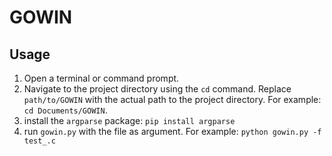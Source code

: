 # GOWIN

## Usage

1. Open a terminal or command prompt.
2. Navigate to the project directory using the `cd` command. Replace `path/to/GOWIN` with the actual path to the project directory. For example: `cd Documents/GOWIN`.
3. install the `argparse` package: `pip install argparse`
4. run `gowin.py` with the file as argument. For example: `python gowin.py -f test_.c`

